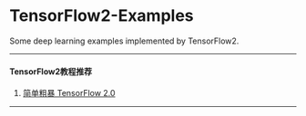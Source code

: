 # TensorFlow2-Examples
Some deep learning examples implemented by TensorFlow2.

---

#### TensorFlow2教程推荐

1. [简单粗暴 TensorFlow 2.0](https://tf.wiki)

---

